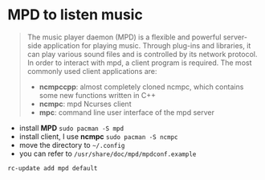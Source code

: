# MPD to listen music

>The music player daemon (MPD) is a flexible and powerful server-side application for playing music. Through plug-ins and libraries, it can play various sound files and is controlled by its network protocol. In order to interact with mpd, a client program is required. The most commonly used client applications are:
>- **ncmpccpp**: almost completely cloned ncmpc, which contains some new functions written in C++
>- **ncmpc**: mpd Ncurses client
>- **mpc**: command line user interface of the mpd server

- install **MPD** `sudo pacman -S mpd`
- install client, I use **ncmpc** `sudo pacman -S ncmpc`
- move the directory to `~/.config`
- you can refer to `/usr/share/doc/mpd/mpdconf.example`

`rc-update add mpd default`

